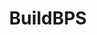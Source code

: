 ---
layout: bos_content
permalink: /featured-analysis/buildbps/
title: BuildBPS
components:
- breadcrumbs:
  - title: Home
    url: "/"
  - title: Budget
    url: "/budget"
  - title: Featured Analysis
    url: "/featured-analysis/"
  - current: BuildBPS
  - published: 4/13/17
- intro:
  - title: BuildBPS
    short_desc: >
      The FY18-22 Capital Plan funds facility and technology projects that support 
      education and youth achievement in all neighborhoods across the City. Mayor 
      Walsh announced a $1 billion investment to modernize Boston's public school 
      infrastructure, and the <a href="http://www.bostonpublicschools.org/buildbps">BuildBPS plan</a> 
      will guide that process.
    description: >
      Through a dedication of City capital funds and a strong working relationship with 
      the Massachusetts School Building Authority (MSBA), the plan will more than double 
      the capital spending on BPS facilities over the next decade. Mayor Walsh’s FY18-22
      Capital Plan begins to implement early action BuildBPS initiatives while reserving 
      funding for projects coming out of the BuildBPS engagement process. CAPITAL INVESTMENT IN SCHOOLS
    right_image: img/placeholder-300x400.png
    sidebar_menu: true    
- text_block:
  - title: BuildBPS overview
- text_col_2:
    - col: >
        <h5>Community involvement</h5>
        <p>A robust community process will commence in FY18 and continue each year. The planning 
        principles, data, and analysis outlined during the BuildBPS planning process will guide 
        community workshops across the City. These workshops will be the vehicle in which the 
        community can propose new projects and investments. The City and BPS will further analyze 
        the proposed projects which will become the foundation of each year’s capital plan.</p>  
        <h5>21st Century Schools Fund</h5>
        <p>The $13 million BuildBPS 21st Century Schools Fund will provide schools with 21st 
        century tools, including:</p>
        <ul>
        <li>new technology and comfortable;</li>
        <li>movable furniture to promote learner-centric programs;</li>
        <li>benefit professional development; and</li>
        <li>provide greater flexibility in current and future learning spaces.</li>
        </ul>
        <p>Relative to larger-scale building renovations and repairs, these upgrades can be 
        done at lower cost and on an accelerated timeline. BPS will create a menu of 21st 
        century packages that schools will be able to select from depending on their needs. 
        BPS will work with school leaders to complete these upgrades in the 2017-18 school 
        year.</p>
        <h5>Accelerated Repair Program</h5>
        <p>Boston has also successfully ramped up its efforts to leverage MSBA Accelerated 
        Repair Program (ARP) dollars to provide much needed improvements to its schools. 
        This summer, Boston will invest $13.6 million to unlock a $16.3 million grant from 
        the MSBA to provide seven BPS schools with new windows. In addition, the MSBA has 
        approved a $6.4 million grant, with Boston providing $3.4 million in matching funds, 
        to replace roofs and boilers at five BPS schools. <blockquote>The Mayor’s Capital 
        Plan sets aside an additional $24 million over five years to position Boston to 
        further leverage MSBA ARP dollars in the future.</blockquote></p>
    - col: >
        <h5>Other BPS projects</h5>
        <ul>
        <li>This Capital Plan allows Boston to invest in BPS projects already 
        in the pipeline: Slated to be completed in winter of 2017/2018, the $73 million 
        Dearborn STEM Academy will open for students in September 2018. The project,
        which leverages a projected $37 million match from the MSBA, is designed based 
        upon a project-based learning curriculum, with an emphasis on STEM education.</li> 
        <li>Over the next two years, the Eliot School construction projects will be 
        completed. The new $23 million North Bennet Street building will welcome 5th to 
        8th graders this fall into a 21st century learning environment while this summer, 
        the final phase of construction will begin at the Commercial Street building.</li>
        <li>Renovations will occur at the Mattahunt Elementary School as it transitions 
        to the Mattapan Early Elementary School.</li>
        <li>The Capital Plan provides for Boston’s matching investment in the Josiah 
        Quincy Upper School (JQUS) and Boston Arts Academy (BAA), which are collaborative 
        projects with the Massachusetts School Building Authority (MSBA). BPS will 
        continue the 5 year plan to upgrade technology infrastructure across the district 
        in support of 21st century learning.</li>
        </ul>
        <p>In total, Boston will invest more than $312 million in BPS capital projects over 
        the next five years, with an additional $418 million committed for the following five 
        years. When combined with projected MSBA matching funds, Boston is committing the $1 
        billion in BPS capital projects over ten years.</p>
- grid:
  - grid_title: More budget analysis
  - title: Handy dandy title
    body: >
      Tempting copy that would make someone click this featured analysis card.
    img: https://www.boston.gov/sites/default/files/styles/grid_card_image/public/allston2.jpg?itok=jMsIfnJ6
    link: /#/
  - title: This one's witty, too
    body: >
      Tempting copy that would make someone click this featured analysis card.
    img: https://www.boston.gov/sites/default/files/styles/grid_card_image/public/backbay5.jpg?itok=sA4Mz_05
    link: /#/
  - title: Rumple Stiltskin
    body: >
      Tempting copy that would make someone click this featured analysis card.
    img: https://www.boston.gov/sites/default/files/styles/grid_card_image/public/bayvillage3.jpg?itok=iDf79UIP
    link: /#/
---